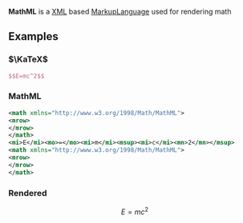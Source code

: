 **MathML** is a [XML](?XML) based [MarkupLanguage](?MarkupLanguage) used for rendering math

## Examples
### $\KaTeX$
```latex
$$E=mc^2$$
```
### MathML
```xml
<math xmlns="http://www.w3.org/1998/Math/MathML">
<mrow>
</mrow>
</math>
<mi>E</mi><mo>=</mo><mi>m</mi><msup><mi>c</mi><mn>2</mn></msup>
<math xmlns="http://www.w3.org/1998/Math/MathML">
<mrow>
</mrow>
</math>
```
### Rendered
$$E=mc^2$$

